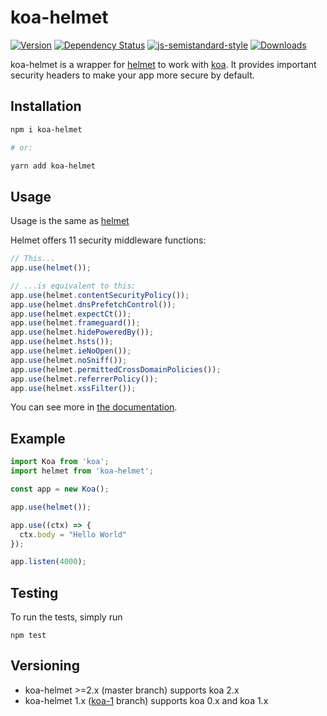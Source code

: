 koa-helmet
==========

[![Version](https://img.shields.io/npm/v/koa-helmet.svg)](https://www.npmjs.com/package/koa-helmet)
[![Dependency Status](https://img.shields.io/david/venables/koa-helmet.svg)](https://david-dm.org/venables/koa-helmet)
[![js-semistandard-style](https://img.shields.io/badge/code%20style-semistandard-brightgreen.svg?style=flat-square)](https://github.com/Flet/semistandard)
[![Downloads](https://img.shields.io/npm/dm/koa-helmet.svg)](https://www.npmjs.com/package/koa-helmet)

koa-helmet is a wrapper for [helmet](https://github.com/helmetjs/helmet) to work with [koa](https://github.com/koajs/koa). It provides important security headers to make your app more secure by default.

Installation
------------

```sh
npm i koa-helmet

# or:

yarn add koa-helmet
```

Usage
-----

Usage is the same as [helmet](https://github.com/helmetjs/helmet)

Helmet offers 11 security middleware functions:

```js
// This...
app.use(helmet());

// ...is equivalent to this:
app.use(helmet.contentSecurityPolicy());
app.use(helmet.dnsPrefetchControl());
app.use(helmet.expectCt());
app.use(helmet.frameguard());
app.use(helmet.hidePoweredBy());
app.use(helmet.hsts());
app.use(helmet.ieNoOpen());
app.use(helmet.noSniff());
app.use(helmet.permittedCrossDomainPolicies());
app.use(helmet.referrerPolicy());
app.use(helmet.xssFilter());
```

You can see more in [the documentation](https://helmetjs.github.io/docs/).

Example
-------

```js
import Koa from 'koa';
import helmet from 'koa-helmet';

const app = new Koa();

app.use(helmet());

app.use((ctx) => {
  ctx.body = "Hello World"
});

app.listen(4000);
```


Testing
-------

To run the tests, simply run

```
npm test
```

Versioning
----------

* koa-helmet >=2.x (master branch) supports koa 2.x
* koa-helmet 1.x ([koa-1](https://github.com/venables/koa-helmet/tree/koa-1) branch) supports koa 0.x and koa 1.x

